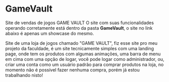 # GameVault
Site de vendas de jogos GAME VAULT
O site com suas funcionalidades operando corretamente está dentro da pasta **GameVault**, o site no link abaixo é apenas um showcase do mesmo.

Site de uma loja de jogos chamado "GAME VAULT", fiz esse site pro meu projeto da faculdade, é um site tecnicamente simples com uma landing page, onde tem os produtos com algumas animações, uma barra de menu em cima com uma opção de logar, você pode logar como administrador, ou, criar uma conta como um usuário padrão para comprar produtos na loja, no momento não é possível fazer nenhuma compra, porém já estou trabalhando nisto!
